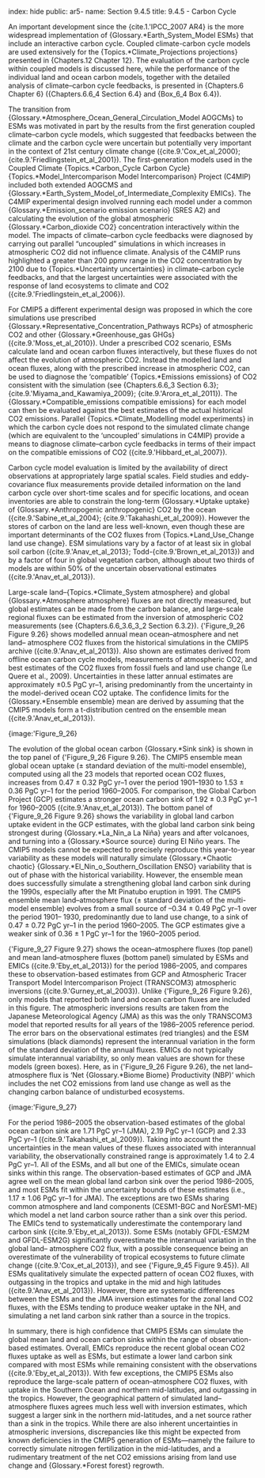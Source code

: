 index: hide
public: ar5-
name: Section 9.4.5
title: 9.4.5 - Carbon Cycle

An important development since the {cite.1.'IPCC_2007 AR4} is the more widespread implementation of {Glossary.*Earth_System_Model ESMs} that include an interactive carbon cycle. Coupled climate-carbon cycle models are used extensively for the {Topics.*Climate_Projections projections} presented in {Chapters.12 Chapter 12}. The evaluation of the carbon cycle within coupled models is discussed here, while the performance of the individual land and ocean carbon models, together with the detailed analysis of climate–carbon cycle feedbacks, is presented in {Chapters.6 Chapter 6} ({Chapters.6.6_4 Section 6.4} and {Box_6_4 Box 6.4}).

The transition from {Glossary.*Atmosphere_Ocean_General_Circulation_Model AOGCMs} to ESMs was motivated in part by the results from the first generation coupled climate–carbon cycle models, which suggested that feedbacks between the climate and the carbon cycle were uncertain but potentially very important in the context of 21st century climate change ({cite.9.'Cox_et_al_2000}; {cite.9.'Friedlingstein_et_al_2001}). The first-generation models used in the Coupled Climate {Topics.*Carbon_Cycle Carbon Cycle} {Topics.*Model_Intercomparison Model Intercomparison} Project (C4MIP) included both extended AOGCMS and {Glossary.*Earth_System_Model_of_Intermediate_Complexity EMICs}. The C4MIP experimental design involved running each model under a common {Glossary.*Emission_scenario emission scenario} (SRES A2) and calculating the evolution of the global atmospheric {Glossary.*Carbon_dioxide CO2} concentration interactively within the model. The impacts of climate–carbon cycle feedbacks were diagnosed by carrying out parallel “uncoupled” simulations in which increases in atmospheric CO2 did not influence climate. Analysis of the C4MIP runs highlighted a greater than 200 ppmv range in the CO2 concentration by 2100 due to {Topics.*Uncertainty uncertainties} in climate–carbon cycle feedbacks, and that the largest uncertainties were associated with the response of land ecosystems to climate and CO2 ({cite.9.'Friedlingstein_et_al_2006}).

For CMIP5 a different experimental design was proposed in which the core simulations use prescribed {Glossary.*Representative_Concentration_Pathways RCPs} of atmospheric CO2 and other {Glossary.*Greenhouse_gas GHGs} ({cite.9.'Moss_et_al_2010}). Under a prescribed CO2 scenario, ESMs calculate land and ocean carbon fluxes interactively, but these fluxes do not affect the evolution of atmospheric CO2. Instead the modelled land and ocean fluxes, along with the prescribed increase in atmospheric CO2, can be used to diagnose the ‘compatible’ {Topics.*Emissions emissions} of CO2 consistent with the simulation (see {Chapters.6.6_3 Section 6.3}; {cite.9.'Miyama_and_Kawamiya_2009}; {cite.9.'Arora_et_al_2011}). The {Glossary.*Compatible_emissions compatible emissions} for each model can then be evaluated against the best estimates of the actual historical CO2 emissions. Parallel {Topics.*Climate_Modelling model experiments} in which the carbon cycle does not respond to the simulated climate change (which are equivalent to the ‘uncoupled’ simulations in C4MIP) provide a means to diagnose climate–carbon cycle feedbacks in terms of their impact on the compatible emissions of CO2 ({cite.9.'Hibbard_et_al_2007}).

Carbon cycle model evaluation is limited by the availability of direct observations at appropriately large spatial scales. Field studies and eddy-covariance flux measurements provide detailed information on the land carbon cycle over short-time scales and for specific locations, and ocean inventories are able to constrain the long-term {Glossary.*Uptake uptake} of {Glossary.*Anthropogenic anthropogenic} CO2 by the ocean ({cite.9.'Sabine_et_al_2004}; {cite.9.'Takahashi_et_al_2009}). However the stores of carbon on the land are less well-known, even though these are important determinants of the CO2 fluxes from {Topics.*Land_Use_Change land use change}. ESM simulations vary by a factor of at least six in global soil carbon ({cite.9.'Anav_et_al_2013}; Todd-{cite.9.'Brown_et_al_2013}) and by a factor of four in global vegetation carbon, although about two thirds of models are within 50% of the uncertain observational estimates ({cite.9.'Anav_et_al_2013}).

Large-scale land–{Topics.*Climate_System atmosphere} and global {Glossary.*Atmosphere atmosphere} fluxes are not directly measured, but global estimates can be made from the carbon balance, and large-scale regional fluxes can be estimated from the inversion of atmospheric CO2 measurements (see {Chapters.6.6_3.6_3_2 Section 6.3.2}). {'Figure_9_26 Figure 9.26} shows modelled annual mean ocean–atmosphere and net land– atmosphere CO2 fluxes from the historical simulations in the CMIP5 archive ({cite.9.'Anav_et_al_2013}). Also shown are estimates derived from offline ocean carbon cycle models, measurements of atmospheric CO2, and best estimates of the CO2 fluxes from fossil fuels and land use change (Le Quere et al., 2009). Uncertainties in these latter annual estimates are approximately ±0.5 PgC yr–1, arising predominantly from the uncertainty in the model-derived ocean CO2 uptake. The confidence limits for the {Glossary.*Ensemble ensemble} mean are derived by assuming that the CMIP5 models form a t-distribution centred on the ensemble mean ({cite.9.'Anav_et_al_2013}).

{image:'Figure_9_26}

The evolution of the global ocean carbon {Glossary.*Sink sink} is shown in the top panel of {'Figure_9_26 Figure 9.26}. The CMIP5 ensemble mean global ocean uptake (± standard deviation of the multi-model ensemble), computed using all the 23 models that reported ocean CO2 fluxes, increases from 0.47 ± 0.32 PgC yr–1 over the period 1901–1930 to 1.53 ± 0.36 PgC yr–1 for the period 1960–2005. For comparison, the Global Carbon Project (GCP) estimates a stronger ocean carbon sink of 1.92 ± 0.3 PgC yr–1 for 1960–2005 ({cite.9.'Anav_et_al_2013}). The bottom panel of {'Figure_9_26 Figure 9.26} shows the variability in global land carbon uptake evident in the GCP estimates, with the global land carbon sink being strongest during {Glossary.*La_Nin_a La Niña} years and after volcanoes, and turning into a {Glossary.*Source source} during El Niño years. The CMIP5 models cannot be expected to precisely reproduce this year-to-year variability as these models will naturally simulate {Glossary.*Chaotic chaotic} {Glossary.*El_Nin_o_Southern_Oscillation ENSO} variability that is out of phase with the historical variability. However, the ensemble mean does successfully simulate a strengthening global land carbon sink during the 1990s, especially after the Mt Pinatubo eruption in 1991. The CMIP5 ensemble mean land–atmosphere flux (± standard deviation of the multi-model ensemble) evolves from a small source of –0.34 ± 0.49 PgC yr–1 over the period 1901– 1930, predominantly due to land use change, to a sink of 0.47 ± 0.72 PgC yr–1 in the period 1960–2005. The GCP estimates give a weaker sink of 0.36 ± 1 PgC yr–1 for the 1960–2005 period.

{'Figure_9_27 Figure 9.27} shows the ocean–atmosphere fluxes (top panel) and mean land–atmosphere fluxes (bottom panel) simulated by ESMs and EMICs ({cite.9.'Eby_et_al_2013}) for the period 1986–2005, and compares these to observation-based estimates from GCP and Atmospheric Tracer Transport Model Intercomparison Project (TRANSCOM3) atmospheric inversions ({cite.9.'Gurney_et_al_2003}). Unlike {'Figure_9_26 Figure 9.26}, only models that reported both land and ocean carbon fluxes are included in this figure. The atmospheric inversions results are taken from the Japanese Meteorological Agency (JMA) as this was the only TRANSCOM3 model that reported results for all years of the 1986–2005 reference period. The error bars on the observational estimates (red triangles) and the ESM simulations (black diamonds) represent the interannual variation in the form of the standard deviation of the annual fluxes. EMICs do not typically simulate interannual variability, so only mean values are shown for these models (green boxes). Here, as in {'Figure_9_26 Figure 9.26}, the net land–atmosphere flux is ‘Net {Glossary.*Biome Biome} Productivity (NBP)’ which includes the net CO2 emissions from land use change as well as the changing carbon balance of undisturbed ecosystems.

{image:'Figure_9_27}

For the period 1986–2005 the observation-based estimates of the global ocean carbon sink are 1.71 PgC yr–1 (JMA), 2.19 PgC yr–1 (GCP) and 2.33 PgC yr–1 ({cite.9.'Takahashi_et_al_2009}). Taking into account the uncertainties in the mean values of these fluxes associated with interannual variability, the observationally constrained range is approximately 1.4 to 2.4 PgC yr–1. All of the ESMs, and all but one of the EMICs, simulate ocean sinks within this range. The observation-based estimates of GCP and JMA agree well on the mean global land carbon sink over the period 1986–2005, and most ESMs fit within the uncertainty bounds of these estimates (i.e., 1.17 ± 1.06 PgC yr–1 for JMA). The exceptions are two ESMs sharing common atmosphere and land components (CESM1-BGC and NorESM1-ME) which model a net land carbon source rather than a sink over this period. The EMICs tend to systematically underestimate the contemporary land carbon sink ({cite.9.'Eby_et_al_2013}). Some ESMs (notably GFDL-ESM2M and GFDL-ESM2G) significantly overestimate the interannual variation in the global land– atmosphere CO2 flux, with a possible consequence being an overestimate of the vulnerability of tropical ecosystems to future climate change ({cite.9.'Cox_et_al_2013}), and see {'Figure_9_45 Figure 9.45}). All ESMs qualitatively simulate the expected pattern of ocean CO2 fluxes, with outgassing in the tropics and uptake in the mid and high latitudes ({cite.9.'Anav_et_al_2013}). However, there are systematic differences between the ESMs and the JMA inversion estimates for the zonal land CO2 fluxes, with the ESMs tending to produce weaker uptake in the NH, and simulating a net land carbon sink rather than a source in the tropics.

In summary, there is high confidence that CMIP5 ESMs can simulate the global mean land and ocean carbon sinks within the range of observation-based estimates. Overall, EMICs reproduce the recent global ocean CO2 fluxes uptake as well as ESMs, but estimate a lower land carbon sink compared with most ESMs while remaining consistent with the observations ({cite.9.'Eby_et_al_2013}). With few exceptions, the CMIP5 ESMs also reproduce the large-scale pattern of ocean–atmosphere CO2 fluxes, with uptake in the Southern Ocean and northern mid-latitudes, and outgassing in the tropics. However, the geographical pattern of simulated land–atmosphere fluxes agrees much less well with inversion estimates, which suggest a larger sink in the northern mid-latitudes, and a net source rather than a sink in the tropics. While there are also inherent uncertainties in atmospheric inversions, discrepancies like this might be expected from known deficiencies in the CMIP5 generation of ESMs—namely the failure to correctly simulate nitrogen fertilization in the mid-latitudes, and a rudimentary treatment of the net CO2 emissions arising from land use change and {Glossary.*Forest forest} regrowth.
